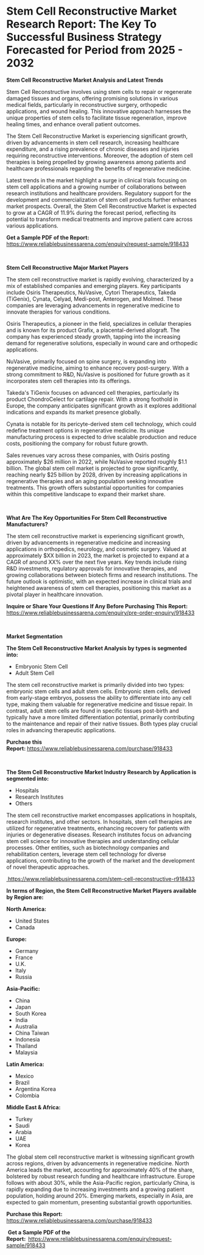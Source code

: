 <p><h1>Stem Cell Reconstructive Market Research Report: The Key To Successful Business Strategy Forecasted for Period from 2025 - 2032</h1></p><p><strong>Stem Cell Reconstructive Market Analysis and Latest Trends</strong></p>
<p><p>Stem Cell Reconstructive involves using stem cells to repair or regenerate damaged tissues and organs, offering promising solutions in various medical fields, particularly in reconstructive surgery, orthopedic applications, and wound healing. This innovative approach harnesses the unique properties of stem cells to facilitate tissue regeneration, improve healing times, and enhance overall patient outcomes.</p><p>The Stem Cell Reconstructive Market is experiencing significant growth, driven by advancements in stem cell research, increasing healthcare expenditure, and a rising prevalence of chronic diseases and injuries requiring reconstructive interventions. Moreover, the adoption of stem cell therapies is being propelled by growing awareness among patients and healthcare professionals regarding the benefits of regenerative medicine.</p><p>Latest trends in the market highlight a surge in clinical trials focusing on stem cell applications and a growing number of collaborations between research institutions and healthcare providers. Regulatory support for the development and commercialization of stem cell products further enhances market prospects. Overall, the Stem Cell Reconstructive Market is expected to grow at a CAGR of 11.9% during the forecast period, reflecting its potential to transform medical treatments and improve patient care across various applications.</p></p>
<p><strong>Get a Sample PDF of the Report:&nbsp;</strong> <a href="https://www.reliablebusinessarena.com/enquiry/request-sample/918433?utm_campaign=3110&utm_medium=2&utm_source=Github&utm_content=ia&utm_term=18042025&utm_id=stem-cell-reconstructive">https://www.reliablebusinessarena.com/enquiry/request-sample/918433</a></p>
<p>&nbsp;</p>
<p><strong>Stem Cell Reconstructive Major Market Players</strong></p>
<p><p>The stem cell reconstructive market is rapidly evolving, characterized by a mix of established companies and emerging players. Key participants include Osiris Therapeutics, NuVasive, Cytori Therapeutics, Takeda (TiGenix), Cynata, Celyad, Medi-post, Anterogen, and Molmed. These companies are leveraging advancements in regenerative medicine to innovate therapies for various conditions.</p><p>Osiris Therapeutics, a pioneer in the field, specializes in cellular therapies and is known for its product Grafix, a placental-derived allograft. The company has experienced steady growth, tapping into the increasing demand for regenerative solutions, especially in wound care and orthopedic applications.</p><p>NuVasive, primarily focused on spine surgery, is expanding into regenerative medicine, aiming to enhance recovery post-surgery. With a strong commitment to R&D, NuVasive is positioned for future growth as it incorporates stem cell therapies into its offerings.</p><p>Takeda's TiGenix focuses on advanced cell therapies, particularly its product ChondroCelect for cartilage repair. With a strong foothold in Europe, the company anticipates significant growth as it explores additional indications and expands its market presence globally.</p><p>Cynata is notable for its pericyte-derived stem cell technology, which could redefine treatment options in regenerative medicine. Its unique manufacturing process is expected to drive scalable production and reduce costs, positioning the company for robust future growth.</p><p>Sales revenues vary across these companies, with Osiris posting approximately $26 million in 2022, while NuVasive reported roughly $1.1 billion. The global stem cell market is projected to grow significantly, reaching nearly $25 billion by 2028, driven by increasing applications in regenerative therapies and an aging population seeking innovative treatments. This growth offers substantial opportunities for companies within this competitive landscape to expand their market share.</p></p>
<p>&nbsp;</p>
<p><strong>What Are The Key Opportunities For Stem Cell Reconstructive Manufacturers?</strong></p>
<p><p>The stem cell reconstructive market is experiencing significant growth, driven by advancements in regenerative medicine and increasing applications in orthopedics, neurology, and cosmetic surgery. Valued at approximately $XX billion in 2023, the market is projected to expand at a CAGR of around XX% over the next five years. Key trends include rising R&D investments, regulatory approvals for innovative therapies, and growing collaborations between biotech firms and research institutions. The future outlook is optimistic, with an expected increase in clinical trials and heightened awareness of stem cell therapies, positioning this market as a pivotal player in healthcare innovation.</p></p>
<p><strong>Inquire or Share Your Questions If Any Before Purchasing This Report:</strong> <a href="https://www.reliablebusinessarena.com/enquiry/pre-order-enquiry/918433?utm_campaign=3110&utm_medium=2&utm_source=Github&utm_content=ia&utm_term=18042025&utm_id=stem-cell-reconstructive">https://www.reliablebusinessarena.com/enquiry/pre-order-enquiry/918433</a></p>
<p>&nbsp;</p>
<p><strong>Market Segmentation</strong></p>
<p><strong>The Stem Cell Reconstructive Market Analysis by types is segmented into:</strong></p>
<p><ul><li>Embryonic Stem Cell</li><li>Adult Stem Cell</li></ul></p>
<p><p>The stem cell reconstructive market is primarily divided into two types: embryonic stem cells and adult stem cells. Embryonic stem cells, derived from early-stage embryos, possess the ability to differentiate into any cell type, making them valuable for regenerative medicine and tissue repair. In contrast, adult stem cells are found in specific tissues post-birth and typically have a more limited differentiation potential, primarily contributing to the maintenance and repair of their native tissues. Both types play crucial roles in advancing therapeutic applications.</p></p>
<p><strong>Purchase this Report:&nbsp;</strong><a href="https://www.reliablebusinessarena.com/purchase/918433?utm_campaign=3110&utm_medium=2&utm_source=Github&utm_content=ia&utm_term=18042025&utm_id=stem-cell-reconstructive">https://www.reliablebusinessarena.com/purchase/918433</a></p>
<p>&nbsp;</p>
<p><strong>The Stem Cell Reconstructive Market Industry Research by Application is segmented into:</strong></p>
<p><ul><li>Hospitals</li><li>Research Institutes</li><li>Others</li></ul></p>
<p><p>The stem cell reconstructive market encompasses applications in hospitals, research institutes, and other sectors. In hospitals, stem cell therapies are utilized for regenerative treatments, enhancing recovery for patients with injuries or degenerative diseases. Research institutes focus on advancing stem cell science for innovative therapies and understanding cellular processes. Other entities, such as biotechnology companies and rehabilitation centers, leverage stem cell technology for diverse applications, contributing to the growth of the market and the development of novel therapeutic approaches.</p></p>
<p><a href="https://www.reliablebusinessarena.com/stem-cell-reconstructive-r918433?utm_campaign=3110&utm_medium=2&utm_source=Github&utm_content=ia&utm_term=18042025&utm_id=stem-cell-reconstructive">&nbsp;https://www.reliablebusinessarena.com/stem-cell-reconstructive-r918433</a></p>
<p><strong>In terms of Region, the Stem Cell Reconstructive Market Players available by Region are:</strong></p>
<p>
    <p> <strong> North America: </strong>
        <ul>
            <li>United States</li>
            <li>Canada</li>
        </ul>
        </p> 
    <p> <strong> Europe: </strong>
        <ul>
            <li>Germany</li>
            <li>France</li>
            <li>U.K.</li>
            <li>Italy</li>
            <li>Russia</li>
        </ul>
        </p> 
    <p> <strong> Asia-Pacific: </strong>
        <ul>
            <li>China</li>
            <li>Japan</li>
            <li>South Korea</li>
            <li>India</li>
            <li>Australia</li>
            <li>China Taiwan</li>
            <li>Indonesia</li>
            <li>Thailand</li>
            <li>Malaysia</li>
        </ul>
        </p> 
    <p> <strong> Latin America: </strong>
        <ul>
            <li>Mexico</li>
            <li>Brazil</li>
            <li>Argentina Korea</li>
            <li>Colombia</li>
        </ul>
        </p> 
    <p> <strong> Middle East & Africa: </strong>
        <ul>
            <li>Turkey</li>
            <li>Saudi</li>
            <li>Arabia</li>
            <li>UAE</li>
            <li>Korea</li>
        </ul>
    </p>
    </p>
<p><p>The global stem cell reconstructive market is witnessing significant growth across regions, driven by advancements in regenerative medicine. North America leads the market, accounting for approximately 40% of the share, bolstered by robust research funding and healthcare infrastructure. Europe follows with about 30%, while the Asia-Pacific region, particularly China, is rapidly expanding due to increasing investments and a growing patient population, holding around 20%. Emerging markets, especially in Asia, are expected to gain momentum, presenting substantial growth opportunities.</p></p>
<p><strong>Purchase this Report: </strong><a href="https://www.reliablebusinessarena.com/purchase/918433?utm_campaign=3110&utm_medium=2&utm_source=Github&utm_content=ia&utm_term=18042025&utm_id=stem-cell-reconstructive">https://www.reliablebusinessarena.com/purchase/918433</a></p>
<p>&nbsp;<strong>Get a Sample PDF of the Report:&nbsp;&nbsp;</strong><a href="https://www.reliablebusinessarena.com/enquiry/request-sample/918433?utm_campaign=3110&utm_medium=2&utm_source=Github&utm_content=ia&utm_term=18042025&utm_id=stem-cell-reconstructive">https://www.reliablebusinessarena.com/enquiry/request-sample/918433</a></p>
<p><strong></strong></p>
<p><p></p><p></p><p></p></p>
